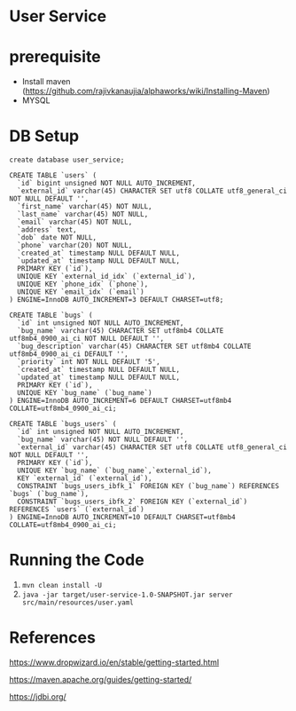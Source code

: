 # User Service

# prerequisite
 - Install maven (https://github.com/rajivkanaujia/alphaworks/wiki/Installing-Maven)
 - MYSQL
 
# DB Setup
```
create database user_service;

CREATE TABLE `users` (
  `id` bigint unsigned NOT NULL AUTO_INCREMENT,
  `external_id` varchar(45) CHARACTER SET utf8 COLLATE utf8_general_ci NOT NULL DEFAULT '',
  `first_name` varchar(45) NOT NULL,
  `last_name` varchar(45) NOT NULL,
  `email` varchar(45) NOT NULL,
  `address` text,
  `dob` date NOT NULL,
  `phone` varchar(20) NOT NULL,
  `created_at` timestamp NULL DEFAULT NULL,
  `updated_at` timestamp NULL DEFAULT NULL,
  PRIMARY KEY (`id`),
  UNIQUE KEY `external_id_idx` (`external_id`),
  UNIQUE KEY `phone_idx` (`phone`),
  UNIQUE KEY `email_idx` (`email`)
) ENGINE=InnoDB AUTO_INCREMENT=3 DEFAULT CHARSET=utf8;

CREATE TABLE `bugs` (
  `id` int unsigned NOT NULL AUTO_INCREMENT,
  `bug_name` varchar(45) CHARACTER SET utf8mb4 COLLATE utf8mb4_0900_ai_ci NOT NULL DEFAULT '',
  `bug_description` varchar(45) CHARACTER SET utf8mb4 COLLATE utf8mb4_0900_ai_ci DEFAULT '',
  `priority` int NOT NULL DEFAULT '5',
  `created_at` timestamp NULL DEFAULT NULL,
  `updated_at` timestamp NULL DEFAULT NULL,
  PRIMARY KEY (`id`),
  UNIQUE KEY `bug_name` (`bug_name`)
) ENGINE=InnoDB AUTO_INCREMENT=6 DEFAULT CHARSET=utf8mb4 COLLATE=utf8mb4_0900_ai_ci;

CREATE TABLE `bugs_users` (
  `id` int unsigned NOT NULL AUTO_INCREMENT,
  `bug_name` varchar(45) NOT NULL DEFAULT '',
  `external_id` varchar(45) CHARACTER SET utf8 COLLATE utf8_general_ci NOT NULL DEFAULT '',
  PRIMARY KEY (`id`),
  UNIQUE KEY `bug_name` (`bug_name`,`external_id`),
  KEY `external_id` (`external_id`),
  CONSTRAINT `bugs_users_ibfk_1` FOREIGN KEY (`bug_name`) REFERENCES `bugs` (`bug_name`),
  CONSTRAINT `bugs_users_ibfk_2` FOREIGN KEY (`external_id`) REFERENCES `users` (`external_id`)
) ENGINE=InnoDB AUTO_INCREMENT=10 DEFAULT CHARSET=utf8mb4 COLLATE=utf8mb4_0900_ai_ci;

```

# Running the Code
1. `mvn clean install -U`
2. `java -jar target/user-service-1.0-SNAPSHOT.jar server src/main/resources/user.yaml`
  
# References
https://www.dropwizard.io/en/stable/getting-started.html

https://maven.apache.org/guides/getting-started/

https://jdbi.org/
